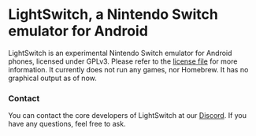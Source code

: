 LightSwitch, a Nintendo Switch emulator for Android
=============

LightSwitch is an experimental Nintendo Switch emulator for Android phones, licensed under GPLv3. Please refer to the [license file](https://github.com/lightswitch-emu/lightswitch/blob/master/LICENSE) for more information. It currently does not run any games, nor Homebrew. It has no graphical output as of now.

### Contact
You can contact the core developers of LightSwitch at our [Discord](https://discord.gg/XnbXNQM). If you have any questions, feel free to ask.
